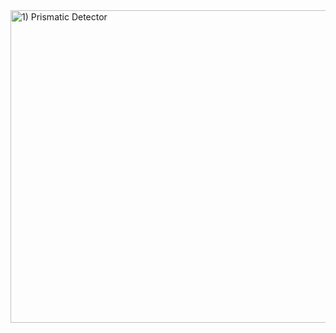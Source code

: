 <img width="1500" height="500" alt="1) Prismatic Detector" src="https://github.com/user-attachments/assets/8a0da4b7-1122-45b7-887c-40c650dc9fd0" />
